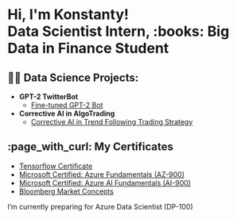 <h1>Hi, I'm Konstanty! <br/>Data Scientist Intern</a>, :books: Big Data in Finance Student</a>

<h2>👨‍💻 Data Science Projects:</h2>

- <b>GPT-2 TwitterBot</b>
  - [Fine-tuned GPT-2 Bot](https://github.com/DataProfunda/GPT-2-TwitterBot)
- <b>Corrective AI in AlgoTrading</b>
  - [Corrective AI in Trend Following Trading Strategy](https://github.com/DataProfunda/Corrective-AI-in-AlgoTrading)
<h2>:page_with_curl: My Certificates</h2>

- [Tensorflow Certificate](https://www.credential.net/e818e9db-72ff-48e8-8d1f-2eeaa43b009f#gs.5hkvxo)  <br>
- [Microsoft Certified: Azure Fundamentals (AZ-900)](https://learn.microsoft.com/pl-pl/users/konstantymarczak-7173/credentials/49d5f8d305d85a8f) <br>
- [Microsoft Certified: Azure AI Fundamentals (AI-900)](https://learn.microsoft.com/pl-pl/users/konstantymarczak-7173/credentials/37c91dca4189aa20) <br>
- [Bloomberg Market Concepts](https://portal.bloombergforeducation.com/certificates/55DZgbkGJA9ui9KHjsMKN9bA) <br>

I’m currently preparing for Azure Data Scientist (DP-100)
<!--
**joshmadakor1/joshmadakor1** is a ✨ _special_ ✨ repository because its `README.md` (this file) appears on your GitHub profile.

Here are some ideas to get you started:

- 🔭 I’m currently working on ...
- 🌱 I’m currently learning ...
- 👯 I’m looking to collaborate on ...
- 🤔 I’m looking for help with ...
- 💬 Ask me about ...
- 📫 How to reach me: ...
- 😄 Pronouns: ...
- ⚡ Fun fact: ...
-->
